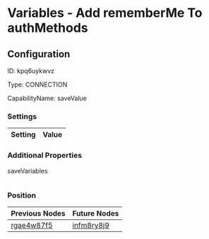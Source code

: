 # Variables - Add rememberMe To authMethods
## Configuration
ID:  kpq6uykwvz

Type: CONNECTION 

CapabilityName: saveValue

### Settings
| Setting | Value  |
| :------------------------ | ---------------------------------------- |
 




### Additional Properties
saveVariables
 ```json 

```




### Position
| Previous Nodes | Future Nodes |
| :------------- | ------------ |
| [rgae4w87f5](./rgae4w87f5.md) | [infm8ry8j9](./infm8ry8j9.md) |